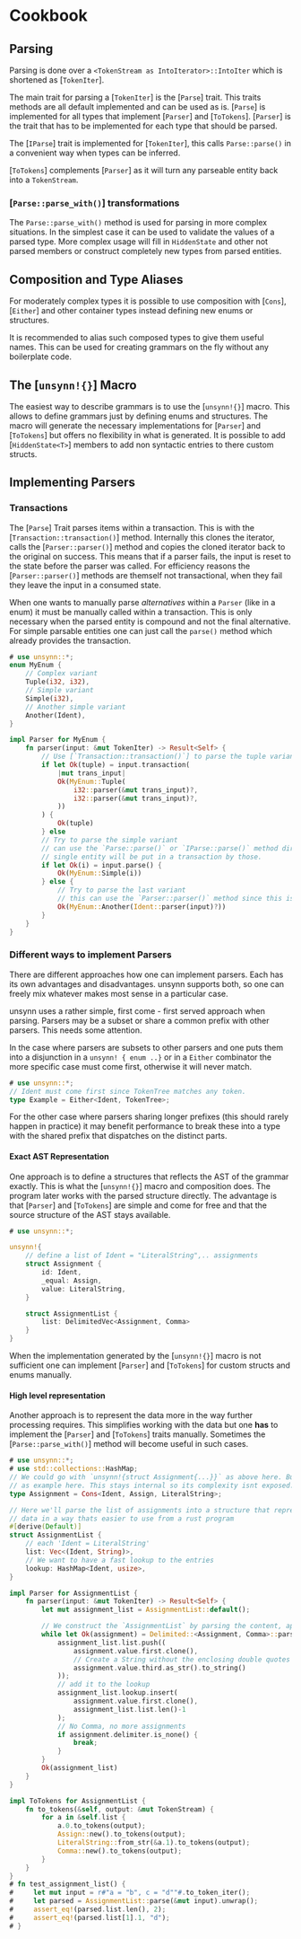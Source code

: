 # Cookbook

## Parsing

Parsing is done over a `<TokenStream as IntoIterator>::IntoIter` which is shortened as
[`TokenIter`].

The main trait for parsing a [`TokenIter`] is the [`Parse`] trait. This traits methods are all
default implemented and can be used as is. [`Parse`] is implemented for all types that
implement [`Parser`] and [`ToTokens`]. [`Parser`] is the trait that has to be implemented for
each type that should be parsed.

The [`IParse`] trait is implemented for [`TokenIter`], this calls `Parse::parse()` in a
convenient way when types can be inferred.

[`ToTokens`] complements [`Parser`] as it will turn any parseable entity back into a
`TokenStream`.


### [`Parse::parse_with()`] transformations

The `Parse::parse_with()` method is used for parsing in more complex situations. In the
simplest case it can be used to validate the values of a parsed type. More complex usage will
fill in `HiddenState` and other not parsed members or construct completely new types from
parsed entities.


## Composition and Type Aliases

For moderately complex types it is possible to use composition with [`Cons`], [`Either`] and
other container types instead defining new enums or structures.

It is recommended to alias such composed types to give them useful names. This can be used for
creating grammars on the fly without any boilerplate code.


## The [`unsynn!{}`] Macro

The easiest way to describe grammars is to use the [`unsynn!{}`] macro. This allows to define
grammars just by defining enums and structures. The macro will generate the necessary
implementations for [`Parser`] and [`ToTokens`] but offers no flexibility in what is
generated. It is possible to add [`HiddenState<T>`] members to add non syntactic entries to
there custom structs.


## Implementing Parsers

### Transactions

The [`Parse`] Trait parses items within a transaction. This is with the
[`Transaction::transaction()`] method. Internally this clones the iterator, calls the
[`Parser::parser()`] method and copies the cloned iterator back to the original on success.
This means that if a parser fails, the input is reset to the state before the parser was
called. For efficiency reasons the [`Parser::parser()`] methods are themself not
transactional, when they fail they leave the input in a consumed state.

When one wants to manually parse *alternatives* within a `Parser` (like in a enum) it must be
manually called within a transaction. This is only necessary when the parsed entity is
compound and not the final alternative. For simple parsable entities one can just call the
`parse()` method which already provides the transaction.

```rust
# use unsynn::*;
enum MyEnum {
    // Complex variant
    Tuple(i32, i32),
    // Simple variant
    Simple(i32),
    // Another simple variant
    Another(Ident),
}

impl Parser for MyEnum {
    fn parser(input: &mut TokenIter) -> Result<Self> {
        // Use [`Transaction::transaction()`] to parse the tuple variant
        if let Ok(tuple) = input.transaction(
            |mut trans_input|
            Ok(MyEnum::Tuple(
                i32::parser(&mut trans_input)?,
                i32::parser(&mut trans_input)?,
            ))
        ) {
            Ok(tuple)
        } else
        // Try to parse the simple variant
        // can use the `Parse::parse()` or `IParse::parse()` method directly since a
        // single entity will be put in a transaction by those.
        if let Ok(i) = input.parse() {
            Ok(MyEnum::Simple(i))
        } else {
            // Try to parse the last variant
            // this can use the `Parser::parser()` method since this is the final alternative
            Ok(MyEnum::Another(Ident::parser(input)?))
        }
    }
}
```


### Different ways to implement Parsers

There are different approaches how one can implement parsers. Each has its own advantages and
disadvantages. unsynn supports both, so one can freely mix whatever makes most sense in a
particular case.

unsynn uses a rather simple, first come - first served approach when parsing. Parsers may be a
subset or share a common prefix with other parsers. This needs some attention.

In the case where parsers are subsets to other parsers and one puts them into a disjunction in
a `unsynn! { enum ..}` or in a `Either` combinator the more specific case must come first,
otherwise it will never match.

```rust
# use unsynn::*;
// Ident must come first since TokenTree matches any token.
type Example = Either<Ident, TokenTree>;
```

For the other case where parsers sharing longer prefixes (this should rarely happen in
practice) it may benefit performance to break these into a type with the shared prefix that
dispatches on the distinct parts.


#### Exact AST Representation

One approach is to define a structures that reflects the AST of the grammar exactly.  This is
what the [`unsynn!{}`] macro and composition does. The program later works with the parsed
structure directly. The advantage is that [`Parser`] and [`ToTokens`] are simple and come for
free and that the source structure of the AST stays available.

```rust
# use unsynn::*;

unsynn!{
    // define a list of Ident = "LiteralString",.. assignments
    struct Assignment {
        id: Ident,
        _equal: Assign,
        value: LiteralString,
    }

    struct AssignmentList {
        list: DelimitedVec<Assignment, Comma>
    }
}
```

When the implementation generated by the [`unsynn!{}`] macro is not sufficient one can
implement [`Parser`] and [`ToTokens`] for custom structs and enums  manually.


#### High level representation

Another approach is to represent the data more in the way further processing requires. This
simplifies working with the data but one **has** to implement the [`Parser`] and [`ToTokens`]
traits manually. Sometimes the [`Parse::parse_with()`] method will become useful in such
cases.

```rust
# use unsynn::*;
# use std::collections::HashMap;
// We could go with `unsynn!{struct Assignment{...}}` as above here. But lets use composition
// as example here. This stays internal so its complexity isnt exposed.
type Assignment = Cons<Ident, Assign, LiteralString>;

// Here we'll parse the list of assignments into a structure that represents the
// data in a way thats easier to use from a rust program
#[derive(Default)]
struct AssignmentList {
    // each 'Ident = LiteralString'
    list: Vec<(Ident, String)>,
    // We want to have a fast lookup to the entries
    lookup: HashMap<Ident, usize>,
}

impl Parser for AssignmentList {
    fn parser(input: &mut TokenIter) -> Result<Self> {
        let mut assignment_list = AssignmentList::default();

        // We construct the `AssignmentList` by parsing the content, appending and processing it.
        while let Ok(assignment) = Delimited::<Assignment, Comma>::parse(input) {
            assignment_list.list.push((
                assignment.value.first.clone(),
                // Create a String without the enclosing double quotes
                assignment.value.third.as_str().to_string()
            ));
            // add it to the lookup
            assignment_list.lookup.insert(
                assignment.value.first.clone(),
                assignment_list.list.len()-1
            );
            // No Comma, no more assignments
            if assignment.delimiter.is_none() {
                break;
            }
        }
        Ok(assignment_list)
    }
}

impl ToTokens for AssignmentList {
    fn to_tokens(&self, output: &mut TokenStream) {
        for a in &self.list {
            a.0.to_tokens(output);
            Assign::new().to_tokens(output);
            LiteralString::from_str(&a.1).to_tokens(output);
            Comma::new().to_tokens(output);
        }
    }
}
# fn test_assignment_list() {
#     let mut input = r#"a = "b", c = "d""#.to_token_iter();
#     let parsed = AssignmentList::parse(&mut input).unwrap();
#     assert_eq!(parsed.list.len(), 2);
#     assert_eq!(parsed.list[1].1, "d");
# }
```
